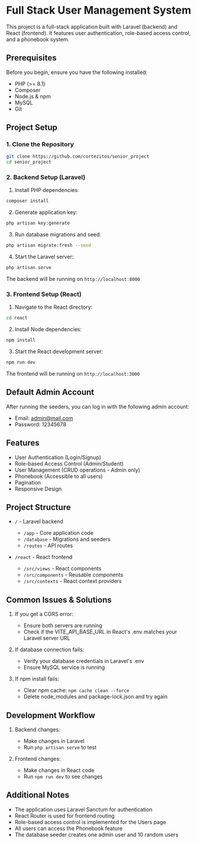 # Full Stack User Management System

This project is a full-stack application built with Laravel (backend) and React (frontend). It features user authentication, role-based access control, and a phonebook system.

## Prerequisites

Before you begin, ensure you have the following installed:
- PHP (>= 8.1)
- Composer
- Node.js & npm
- MySQL
- Git

## Project Setup

### 1. Clone the Repository
```bash
git clone https://github.com/cortezitos/senior_project
cd senior_project
```

### 2. Backend Setup (Laravel)



1. Install PHP dependencies:
```bash
composer install
```

2. Generate application key:
```bash
php artisan key:generate
```

3. Run database migrations and seed:
```bash
php artisan migrate:fresh --seed
```

4. Start the Laravel server:
```bash
php artisan serve
```
The backend will be running on `http://localhost:8000`

### 3. Frontend Setup (React)

1. Navigate to the React directory:
```bash
cd react
```

2. Install Node dependencies:
```bash
npm install
```

3. Start the React development server:
```bash
npm run dev
```
The frontend will be running on `http://localhost:3000`

## Default Admin Account

After running the seeders, you can log in with the following admin account:
- Email: admin@mail.com
- Password: 12345678

## Features

- User Authentication (Login/Signup)
- Role-based Access Control (Admin/Student)
- User Management (CRUD operations - Admin only)
- Phonebook (Accessible to all users)
- Pagination
- Responsive Design

## Project Structure

- `/` - Laravel backend
  - `/app` - Core application code
  - `/database` - Migrations and seeders
  - `/routes` - API routes

- `/react` - React frontend
  - `/src/views` - React components
  - `/src/components` - Reusable components
  - `/src/contexts` - React context providers

## Common Issues & Solutions

1. If you get a CORS error:
   - Ensure both servers are running
   - Check if the VITE_API_BASE_URL in React's .env matches your Laravel server URL

2. If database connection fails:
   - Verify your database credentials in Laravel's .env
   - Ensure MySQL service is running

3. If npm install fails:
   - Clear npm cache: `npm cache clean --force`
   - Delete node_modules and package-lock.json and try again

## Development Workflow

1. Backend changes:
   - Make changes in Laravel
   - Run `php artisan serve` to test

2. Frontend changes:
   - Make changes in React code
   - Run `npm run dev` to see changes

## Additional Notes

- The application uses Laravel Sanctum for authentication
- React Router is used for frontend routing
- Role-based access control is implemented for the Users page
- All users can access the Phonebook feature
- The database seeder creates one admin user and 10 random users
